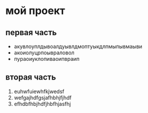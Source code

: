 # мой проект
## первая часть
- акувлоуплдывоалдуывлдмоптуыкдлпмыпывмаыви
- акоиолуцрпоывраловол
- пураоиуклопиваоипвраип
## вторая часть
1. euhwfuiewhfkjwedsf
2. wefgajhdfgsjafhbhjfjhdf
3. efhdbfhbjhdfjhbfhjasfhj
